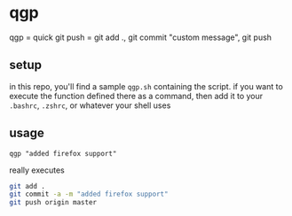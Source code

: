 qgp
===

qgp = quick git push = git add ., git commit "custom message", git push


## setup
in this repo, you'll find a sample `qgp.sh` containing the script. if you want to execute the function defined there as a command, then add it to your `.bashrc`, `.zshrc`, or whatever your shell uses

## usage

`qgp "added firefox support"`

really executes

```bash
git add .
git commit -a -m "added firefox support"
git push origin master
```
